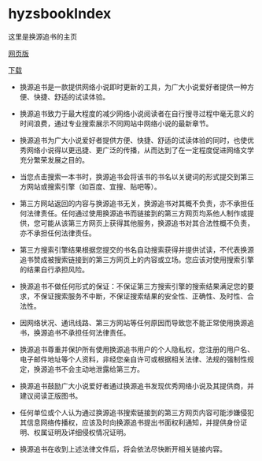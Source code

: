 # hyzsbookIndex
这里是换源追书的主页



[网页版](http://hyzsbook.com) 

[下载](https://github.com/hyzsbook/hyzsbookIndex/releases) 


- 换源追书是一款提供网络小说即时更新的工具，为广大小说爱好者提供一种方便、快捷、舒适的试读体验。


- 换源追书致力于最大程度的减少网络小说阅读者在自行搜寻过程中毫无意义的时间浪费，通过专业搜索展示不同网站中网络小说的最新章节。
- 换源追书为广大小说爱好者提供方便、快捷、舒适的试读体验的同时，也使优秀网络小说得以更迅捷、更广泛的传播，从而达到了在一定程度促进网络文学充分繁荣发展之目的。
- 当您点击搜索一本书时，换源追书会将该书的书名以关键词的形式提交到第三方网站或搜索引擎（如百度、宜搜、贴吧等）。
- 第三方网站返回的内容与换源追书无关，换源追书对其概不负责，亦不承担任何法律责任。任何通过使用换源追书而链接到的第三方网页均系他人制作或提供，您可能从该第三方网页上获得其他服务，换源追书对其合法性概不负责，亦不承担任何法律责任。
- 第三方搜索引擎结果根据您提交的书名自动搜索获得并提供试读，不代表换源追书赞成被搜索链接到的第三方网页上的内容或立场。您应该对使用搜索引擎的结果自行承担风险。
- 换源追书不做任何形式的保证：不保证第三方搜索引擎的搜索结果满足您的要求，不保证搜索服务不中断，不保证搜索结果的安全性、正确性、及时性、合法性。
- 因网络状况、通讯线路、第三方网站等任何原因而导致您不能正常使用换源追书，换源追书不承担任何法律责任。
- 换源追书尊重并保护所有使用换源追书用户的个人隐私权，您注册的用户名、电子邮件地址等个人资料，非经您亲自许可或根据相关法律、法规的强制性规定，换源追书不会主动地泄露给第三方。
- 换源追书鼓励广大小说爱好者通过换源追书发现优秀网络小说及其提供商，并建议阅读正版图书。
- 任何单位或个人认为通过换源追书搜索链接到的第三方网页内容可能涉嫌侵犯其信息网络传播权，应该及时向换源追书提出书面权利通知，并提供身份证明、权属证明及详细侵权情况证明。
- 换源追书在收到上述法律文件后，将会依法尽快断开相关链接内容。
